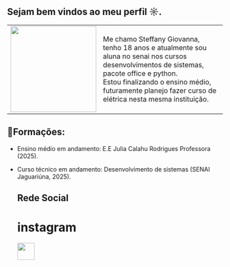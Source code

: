 ## Sejam bem vindos ao meu perfil ☼.

<table>
  <tr>
    <td>
      <img src="https://i.pinimg.com/736x/d5/e3/1e/d5e31e77e4071e06915679d658521fca.jpg" width="200" style="border-radius"
    </td>
      <td>
        <p>
          Me chamo Steffany Giovanna, tenho 18 anos e atualmente sou aluna no senai nos cursos desenvolvimentos de sistemas, pacote office e python.<br>
          Estou finalizando o ensino médio, futuramente planejo fazer curso de elétrica nesta mesma instituição.
        </p>
      </td>
  </tr>
</table>

 ## **🏅Formações:**

- Ensino médio em andamento: E.E Julia Calahu Rodrigues Professora (2025).
- Curso técnico em andamento: Desenvolvimento de sistemas (SENAI Jaguariúna, 2025).

  ## **Rede Social**

  <div align="left">
    <h1>instagram</h1>
    <a href="https://www.instagram.com/im_teffyxhw">
  <img src="https://i.pinimg.com/1200x/09/21/c0/0921c00f5e3f75e1b6f05b71d984184c.jpg" width="40" />


